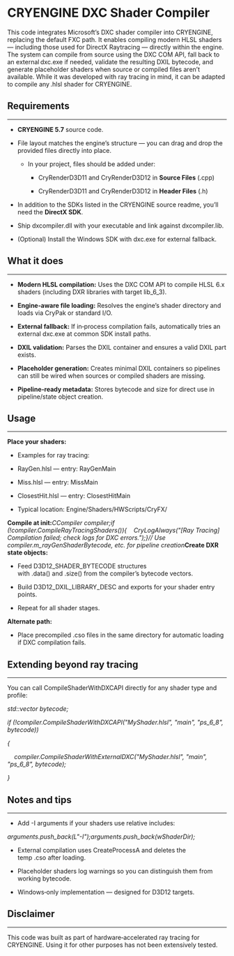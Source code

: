 # CRYENGINE DXC Shader Compiler

This code integrates Microsoft’s DXC shader compiler into CRYENGINE, replacing the default FXC path. It enables compiling modern HLSL shaders — including those used for DirectX Raytracing — directly within the engine. The system can compile from source using the DXC COM API, fall back to an external dxc.exe if needed, validate the resulting DXIL bytecode, and generate placeholder shaders when source or compiled files aren’t available. While it was developed with ray tracing in mind, it can be adapted to compile any .hlsl shader for CRYENGINE.

## Requirements
------------

*   **CRYENGINE 5.7** source code.
    
*   File layout matches the engine’s structure — you can drag and drop the provided files directly into place.
    
    *   In your project, files should be added under:
        
        *   CryRenderD3D11 and CryRenderD3D12 in **Source Files** (.cpp)
            
        *   CryRenderD3D11 and CryRenderD3D12 in **Header Files** (.h)
            
*   In addition to the SDKs listed in the CRYENGINE source readme, you’ll need the **DirectX SDK**.
    
*   Ship dxcompiler.dll with your executable and link against dxcompiler.lib.
    
*   (Optional) Install the Windows SDK with dxc.exe for external fallback.
    

## What it does
------------

*   **Modern HLSL compilation:** Uses the DXC COM API to compile HLSL 6.x shaders (including DXR libraries with target lib\_6\_3).
    
*   **Engine‑aware file loading:** Resolves the engine’s shader directory and loads via CryPak or standard I/O.
    
*   **External fallback:** If in‑process compilation fails, automatically tries an external dxc.exe at common SDK install paths.
    
*   **DXIL validation:** Parses the DXIL container and ensures a valid DXIL part exists.
    
*   **Placeholder generation:** Creates minimal DXIL containers so pipelines can still be wired when sources or compiled shaders are missing.
    
*   **Pipeline‑ready metadata:** Stores bytecode and size for direct use in pipeline/state object creation.
    

## Usage
-----

**Place your shaders:**

*   Examples for ray tracing:
    

*   RayGen.hlsl — entry: RayGenMain
    
*   Miss.hlsl — entry: MissMain
    
*   ClosestHit.hlsl — entry: ClosestHitMain
    
*   Typical location: Engine/Shaders/HWScripts/CryFX/
    

**Compile at init:**_CCompiler compiler;if (!compiler.CompileRayTracingShaders()){    CryLogAlways("\[Ray Tracing\] Compilation failed; check logs for DXC errors.");}// Use compiler.m\_rayGenShaderBytecode, etc. for pipeline creation_**Create DXR state objects:**

*   Feed D3D12\_SHADER\_BYTECODE structures with .data() and .size() from the compiler’s bytecode vectors.
    
*   Build D3D12\_DXIL\_LIBRARY\_DESC and exports for your shader entry points.
    
*   Repeat for all shader stages.
    

**Alternate path:**

*   Place precompiled .cso files in the same directory for automatic loading if DXC compilation fails.
    

## Extending beyond ray tracing
----------------------------

You can call CompileShaderWithDXCAPI directly for any shader type and profile:

_std::vector bytecode;_

_if (!compiler.CompileShaderWithDXCAPI("MyShader.hlsl", "main", "ps\_6\_8", bytecode))_

_{_

    _compiler.CompileShaderWithExternalDXC("MyShader.hlsl", "main", "ps\_6\_8", bytecode);_

_}_

## Notes and tips
--------------

*   Add -I arguments if your shaders use relative includes:
    

_arguments.push\_back(L"-I");arguments.push\_back(wShaderDir);_

*   External compilation uses CreateProcessA and deletes the temp .cso after loading.
    
*   Placeholder shaders log warnings so you can distinguish them from working bytecode.
    
*   Windows‑only implementation — designed for D3D12 targets.
    

## Disclaimer
----------

This code was built as part of hardware‑accelerated ray tracing for CRYENGINE. Using it for other purposes has not been extensively tested.